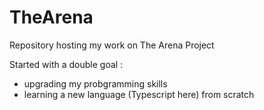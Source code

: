 # TheArena
Repository hosting my work on The Arena Project

Started with a double goal :

- upgrading my probgramming skills
- learning a new language (Typescript here) from scratch

